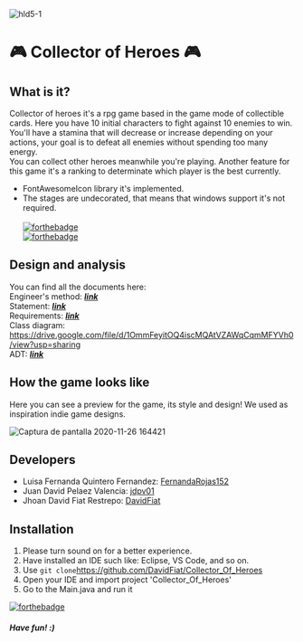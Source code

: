 ![hld5-1](https://user-images.githubusercontent.com/45322807/99487301-fd058380-2933-11eb-9489-35a7f5592cfd.jpg)
# :video_game: Collector of Heroes :video_game:
## What is it?
Collector of heroes it's a rpg game based in the game mode of collectible cards. Here you have 10 initial characters to fight against 10 enemies to win. <br>
You'll have a stamina that will decrease or increase depending on your actions, your goal is to defeat all enemies without spending too many energy. <br> You can
collect other heroes meanwhile you're playing. Another feature for this game it's a ranking to determinate which player is the best currently.<br>
- FontAwesomeIcon library it's implemented.
- The stages are undecorated, that means that windows support it's not required. <br> <br>
[![forthebadge](https://forthebadge.com/images/badges/made-with-java.svg)](https://forthebadge.com) <br>
[![forthebadge](https://forthebadge.com/images/badges/uses-css.svg)](https://forthebadge.com)


## Design and analysis
You can find all the documents here: <br>
Engineer's method: [***link***](https://docs.google.com/document/d/1xIyF0BnejW3jaZRBmQCtNr-K3hAE3SFPUBxijHKam58/edit?usp=sharing) <br>
Statement: [***link***](docs/ENUNCIADO.pdf) <br>
Requirements: [***link***](docs/REQUERIMIENTOS.pdf) <br>
Class diagram: https://drive.google.com/file/d/1OmmFeyitOQ4iscMQAtVZAWqCqmMFYVh0/view?usp=sharing <br>
ADT: [***link***](https://drive.google.com/file/d/1BMlRW3fxs6Um3GoxwfjJKJ_SSXxF32e4/view?usp=sharing) <br>

## How the game looks like
Here you can see a preview for the game, its style and design! We used as inspiration indie game designs.

![Captura de pantalla 2020-11-26 164421](https://user-images.githubusercontent.com/45322807/100393348-54c47e80-3007-11eb-8e56-3fadbdedb305.png)

## Developers
- Luisa Fernanda Quintero Fernandez: [FernandaRojas152](https://github.com/FernandaRojas152) <br> 
- Juan David Pelaez Valencia: [jdpv01](https://github.com/jdpv01) <br>
- Jhoan David Fiat Restrepo:  [DavidFiat](https://github.com/DavidFiat)
## Installation
1. Please turn sound on for a better experience.
2. Have installed an IDE such like: Eclipse, VS Code, and so on.
3. Use `git clone`https://github.com/DavidFiat/Collector_Of_Heroes
4. Open your IDE and import project 'Collector_Of_Heroes'
5. Go to the Main.java and run it

[![forthebadge](https://forthebadge.com/images/badges/ages-12.svg)](https://forthebadge.com)
##### Have fun! :)
